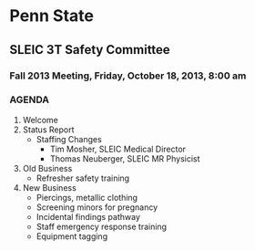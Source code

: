 # Penn State
## SLEIC 3T Safety Committee
### Fall 2013 Meeting, Friday, October 18, 2013, 8:00 am

### AGENDA

1. Welcome
2. Status Report
	- Staffing Changes
		- Tim Mosher, SLEIC Medical Director
		- Thomas Neuberger, SLEIC MR Physicist
3.	Old Business
	- Refresher safety training 
3. New Business
	- Piercings, metallic clothing
	- Screening minors for pregnancy
	- Incidental findings pathway
	- Staff emergency response training
	- Equipment tagging